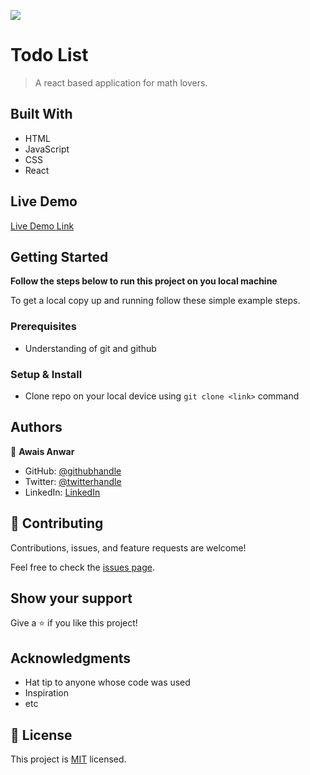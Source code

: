 ![](https://img.shields.io/badge/Microverse-blueviolet)

# Todo List

> A react based application for math lovers.

## Built With

- HTML
- JavaScript
- CSS
- React

## Live Demo

[Live Demo Link](https://awaisanwar544.github.io/react-todo-app/)

## Getting Started

**Follow the steps below to run this project on you local machine**


To get a local copy up and running follow these simple example steps.

### Prerequisites
- Understanding of git and github
### Setup & Install
- Clone repo on your local device using `git clone <link>` command

## Authors

👤 **Awais Anwar**

- GitHub: [@githubhandle](https://github.com/awaisanwar544)
- Twitter: [@twitterhandle](https://twitter.com/AwaisAnwar47)
- LinkedIn: [LinkedIn](https://www.linkedin.com/in/awaisanwar544/)

## 🤝 Contributing

Contributions, issues, and feature requests are welcome!

Feel free to check the [issues page](../../issues/).

## Show your support

Give a ⭐️ if you like this project!

## Acknowledgments

- Hat tip to anyone whose code was used
- Inspiration
- etc

## 📝 License

This project is [MIT](./MIT.md) licensed.
